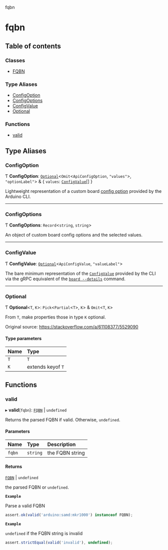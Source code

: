 fqbn

# fqbn

## Table of contents

### Classes

- [FQBN](classes/FQBN.md)

### Type Aliases

- [ConfigOption](README.md#configoption)
- [ConfigOptions](README.md#configoptions)
- [ConfigValue](README.md#configvalue)
- [Optional](README.md#optional)

### Functions

- [valid](README.md#valid)

## Type Aliases

### ConfigOption

Ƭ **ConfigOption**: [`Optional`](README.md#optional)\<`Omit`\<`ApiConfigOption`, `"values"`\>, `"optionLabel"`\> & \{ `values`: [`ConfigValue`](README.md#configvalue)[] }

Lightweight representation of a custom board [config option](https://arduino.github.io/arduino-cli/latest/rpc/commands/#configoption) provided by the Arduino CLI.

---

### ConfigOptions

Ƭ **ConfigOptions**: `Record`\<`string`, `string`\>

An object of custom board config options and the selected values.

---

### ConfigValue

Ƭ **ConfigValue**: [`Optional`](README.md#optional)\<`ApiConfigValue`, `"valueLabel"`\>

The bare minimum representation of the [`ConfigValue`](https://arduino.github.io/arduino-cli/latest/rpc/commands/#configvalue) provided by the CLI via the gRPC equivalent of the [`board --details`](https://arduino.github.io/arduino-cli/latest/rpc/commands/#boarddetailsrequest) command.

---

### Optional

Ƭ **Optional**\<`T`, `K`\>: `Pick`\<`Partial`\<`T`\>, `K`\> & `Omit`\<`T`, `K`\>

From `T`, make properties those in type `K` optional.

Original source: https://stackoverflow.com/a/61108377/5529090

#### Type parameters

| Name | Type              |
| :--- | :---------------- |
| `T`  | `T`               |
| `K`  | extends keyof `T` |

## Functions

### valid

▸ **valid**(`fqbn`): [`FQBN`](classes/FQBN.md) \| `undefined`

Returns the parsed FQBN if valid. Otherwise, `undefined`.

#### Parameters

| Name   | Type     | Description     |
| :----- | :------- | :-------------- |
| `fqbn` | `string` | the FQBN string |

#### Returns

[`FQBN`](classes/FQBN.md) \| `undefined`

the parsed FQBN or `undefined`.

**`Example`**

Parse a valid FQBN

```ts
assert.ok(valid('arduino:samd:mkr1000') instanceof FQBN);
```

**`Example`**

`undefined` if the FQBN string is invalid

```ts
assert.strictEqual(valid('invalid'), undefined);
```
